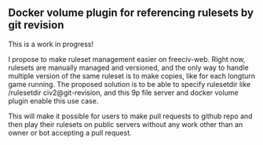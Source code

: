 Docker volume plugin for referencing rulesets by git revision
--------------------------------------------------------------

This is a work in progress!

I propose to make ruleset management easier on freeciv-web. Right now, rulesets are manually managed and versioned, and the only way to handle multiple version of the same ruleset is to make copies, like for each longturn game running. The proposed solution is to be able to specify rulesetdir like /rulesetdir civ2@git-revision, and this 9p file server and docker volume plugin enable this use case.

This will make it possible for users to make pull requests to github repo and then play their rulesets on public servers without any work other than an owner or bot accepting a pull request.
